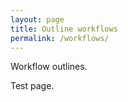 ```yaml
---
layout: page
title: Outline workflows
permalink: /workflows/
---
```


Workflow outlines.


Test page.

